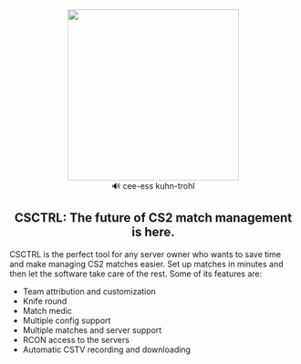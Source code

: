 <div align=center>
  <img src="https://github.com/joaofonsecadev/csctrl/blob/main/docs/logo_big.png?raw=true" width=300/>
  <br>
  🔊 cee-ess kuhn-trohl
  <h2>CSCTRL: The future of CS2 match management is here.</h2>
</div>
<p>CSCTRL is the perfect tool for any server owner who wants to save time and make managing CS2 matches easier. Set up matches in minutes and then let the software take care of the rest. Some of its features are:</p>
<ul>
  <li>Team attribution and customization</li>
  <li>Knife round</li>
  <li>Match medic</li>
  <li>Multiple config support</li>
  <li>Multiple matches and server support</li>
  <li>RCON access to the servers</li>
  <li>Automatic CSTV recording and downloading</li>
</ul>
